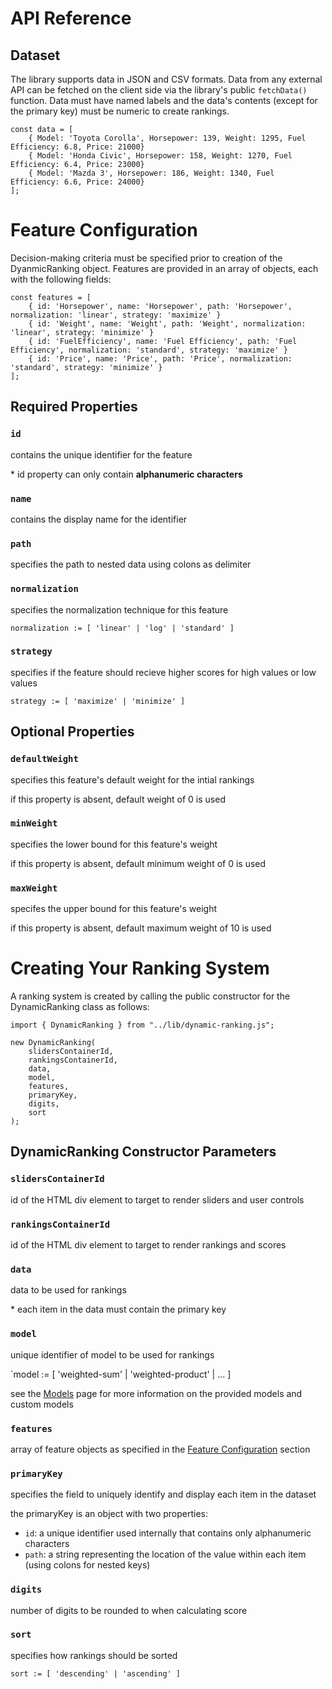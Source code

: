 # API Reference

## Dataset

The library supports data in JSON and CSV formats. Data from any external API can be fetched on the client side via the library's public `fetchData()` function. Data must have named labels and the data's contents (except for the primary key) must be numeric to create rankings.

    const data = [
        { Model: 'Toyota Corolla', Horsepower: 139, Weight: 1295, Fuel Efficiency: 6.8, Price: 21000}
        { Model: 'Honda Civic', Horsepower: 158, Weight: 1270, Fuel Efficiency: 6.4, Price: 23000}
        { Model: 'Mazda 3', Horsepower: 186, Weight: 1340, Fuel Efficiency: 6.6, Price: 24000}
    ];


# Feature Configuration

Decision-making criteria must be specified prior to creation of the DyanmicRanking object. Features are provided in an array of objects, each with the following fields:

    const features = [
        { id: 'Horsepower', name: 'Horsepower', path: 'Horsepower', normalization: 'linear', strategy: 'maximize' }
        { id: 'Weight', name: 'Weight', path: 'Weight', normalization: 'linear', strategy: 'minimize' }
        { id: 'FuelEfficiency', name: 'Fuel Efficiency', path: 'Fuel Efficiency', normalization: 'standard', strategy: 'maximize' }
        { id: 'Price', name: 'Price', path: 'Price', normalization: 'standard', strategy: 'minimize' }
    ];

## Required Properties

### `id`
contains the unique identifier for the feature

\* id property can only contain **alphanumeric characters**

### `name`
contains the display name for the identifier

### `path`
specifies the path to nested data using colons as delimiter

### `normalization`
specifies the normalization technique for this feature

`normalization := [ 'linear' | 'log' | 'standard' ]`

### `strategy`
specifies if the feature should recieve higher scores for high values or low values

`strategy := [ 'maximize' | 'minimize' ]`

## Optional Properties

### `defaultWeight`
specifies this feature's default weight for the intial rankings

if this property is absent, default weight of 0 is used

### `minWeight`
specifies the lower bound for this feature's weight

if this property is absent, default minimum weight of 0 is used

### `maxWeight`
specifes the upper bound for this feature's weight

if this property is absent, default maximum weight of 10 is used

# Creating Your Ranking System

A ranking system is created by calling the public constructor for the DynamicRanking class as follows:

    import { DynamicRanking } from "../lib/dynamic-ranking.js";

    new DynamicRanking(
        slidersContainerId,
        rankingsContainerId,
        data,
        model,
        features,
        primaryKey,
        digits,
        sort
    );

## DynamicRanking Constructor Parameters

### `slidersContainerId`
id of the HTML div element to target to render sliders and user controls

### `rankingsContainerId`
id of the HTML div element to target to render rankings and scores

### `data`
data to be used for rankings

\* each item in the data must contain the primary key

### `model`
unique identifier of model to be used for rankings

`model := [ 'weighted-sum' | 'weighted-product' | ... ]

see the [Models](models.md) page for more information on the provided models and custom models

### `features`
array of feature objects as specified in the [Feature Configuration](#feature-configuration) section

### `primaryKey`
specifies the field to uniquely identify and display each item in the dataset

the primaryKey is an object with two properties:

+ `id`: a unique identifier used internally that contains only alphanumeric characters
+ `path`: a string representing the location of the value within each item (using colons for nested keys)

### `digits`
number of digits to be rounded to when calculating score

### `sort`
specifies how rankings should be sorted

`sort := [ 'descending' | 'ascending' ]`